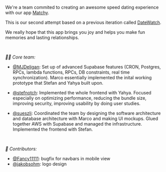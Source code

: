 We're a team commited to creating an awesome speed dating experience with our app [Matchy](https://github.com/matchyOrg/matchy).

This is our second attempt based on a previous iteration called [DateWatch](https://github.com/sueszli/datewatch).

We really hope that this app brings you joy and helps you make fun memories and lasting relationships.

<br>

_👨‍💻 Core team:_

- [@MJDeligan](https://github.com/MJDeligan): Set up of advanced Supabase features (CRON, Postgres, RPCs, lambda functions, RPCs, DB constraints, real time synchronization). Marco essentially implemented the inital working prototype that Stefan and Yahya built upon.

- [@stefnotch](https://github.com/stefnotch): Implemented the whole frontend with Yahya. Focused especially on optimizing performance, reducing the bundle size, improving security, improving usability by doing user studies.
  
- [@sueszli](https://github.com/sueszli): Coordinated the team by designing the software architecture and database architecture with Marco and making UI mockups. Glued together AWS with Supabase and managed the infrastructure. Implemented the frontend with Stefan.

<br>

_🌱 Contributors:_

- [@Fancy11111](https://github.com/Fancy11111): bugfix for navbars in mobile view
- [@jakobsohm](https://jakobsohm.at/): logo design
